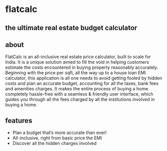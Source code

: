 # flatcalc
## the ultimate real estate budget calculator

## about
FlatCalc is an all-inclusive real estate price calculator, built to scale for India. It is a unique solution aimed to fill the void in helping customers estimate the costs encountered in buying property reasonably accurately. 
Beginning with the price per sqft, all the way up to a house loan EMI calculator, this application is all one needs to avoid getting fooled by hidden costs and plan an accurate budget, accounting for all the taxes, bank fees and amenities charges.
It makes the entire process of buying a home completely hassle-free with a seamless & friendly user interface, which guides you through all the fees charged by all the institutions involved in buying a home.

## features
- Plan a budget that’s more accurate than ever!
- All-inclusive, right from basic price the EMI
- Discover all the hidden charges involved

<!--- ## getting started --->
